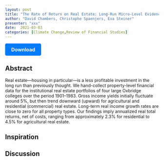 ```yaml
---
layout: post
title: "The Rate of Return on Real Estate: Long-Run Micro-Level Evidence "
author: "David Chambers, Christophe Spaenjers, Eva Steiner"
presenter: "xxx"
date:  2021-03-03
categories: [Climate Change,Review of Financial Studies]
---
```



<p>
  <a href="https://deliverypdf.ssrn.com/delivery.php?ID=863073094087022017070098108081111072049033032050001006088090092085002124018121117089010103119001122038023007085108006113127071055043092008037065020125091066095094091082022125095003090102126087073119087071101079127087025115096102081075102069093105031&EXT=pdf&INDEX=TRUE" class="button">
    Download
  </a>
</p>

<style>
  .button {
    display: inline-block;
    padding: 10px 20px;
    background-color: #007bff;
    color: #fff;
    text-decoration: none;
    border-radius: 5px;
    font-size: 16px;
    font-weight: bold;
  }
</style>

## Abstract
Real estate—housing in particular—is a less profitable investment in the long run than previously thought. We hand-collect property-level financial data for the institutional real estate portfolios of four large Oxbridge colleges over the period 1901–1983. Gross income yields initially fluctuate around 5%, but then trend downward (upward) for agricultural and residential (commercial) real estate. Long-term real income growth rates are close to zero for all property types. Our findings imply annualized real total returns, net of costs, ranging from approximately 2.3% for residential to 4.5% for agricultural real estate.
## Inspiration




## Discussion
